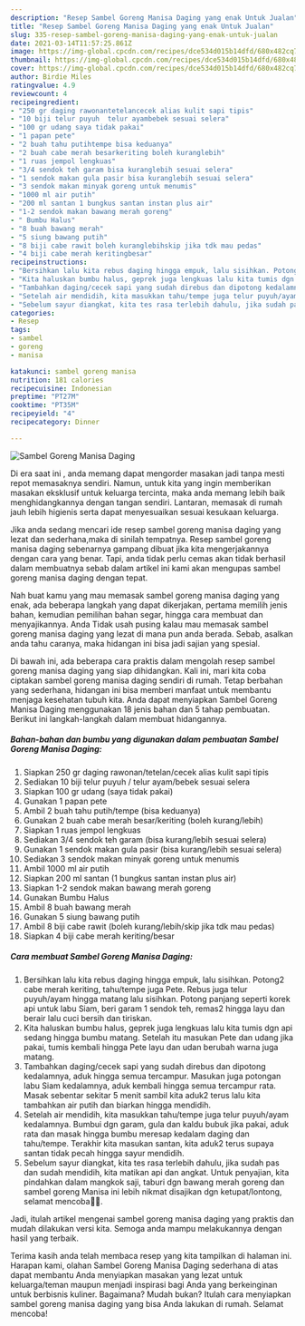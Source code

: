 ```yaml
---
description: "Resep Sambel Goreng Manisa Daging yang enak Untuk Jualan"
title: "Resep Sambel Goreng Manisa Daging yang enak Untuk Jualan"
slug: 335-resep-sambel-goreng-manisa-daging-yang-enak-untuk-jualan
date: 2021-03-14T11:57:25.861Z
image: https://img-global.cpcdn.com/recipes/dce534d015b14dfd/680x482cq70/sambel-goreng-manisa-daging-foto-resep-utama.jpg
thumbnail: https://img-global.cpcdn.com/recipes/dce534d015b14dfd/680x482cq70/sambel-goreng-manisa-daging-foto-resep-utama.jpg
cover: https://img-global.cpcdn.com/recipes/dce534d015b14dfd/680x482cq70/sambel-goreng-manisa-daging-foto-resep-utama.jpg
author: Birdie Miles
ratingvalue: 4.9
reviewcount: 4
recipeingredient:
- "250 gr daging rawonantetelancecek alias kulit sapi tipis"
- "10 biji telur puyuh  telur ayambebek sesuai selera"
- "100 gr udang saya tidak pakai"
- "1 papan pete"
- "2 buah tahu putihtempe bisa keduanya"
- "2 buah cabe merah besarkeriting boleh kuranglebih"
- "1 ruas jempol lengkuas"
- "3/4 sendok teh garam bisa kuranglebih sesuai selera"
- "1 sendok makan gula pasir bisa kuranglebih sesuai selera"
- "3 sendok makan minyak goreng untuk menumis"
- "1000 ml air putih"
- "200 ml santan 1 bungkus santan instan plus air"
- "1-2 sendok makan bawang merah goreng"
- " Bumbu Halus"
- "8 buah bawang merah"
- "5 siung bawang putih"
- "8 biji cabe rawit boleh kuranglebihskip jika tdk mau pedas"
- "4 biji cabe merah keritingbesar"
recipeinstructions:
- "Bersihkan lalu kita rebus daging hingga empuk, lalu sisihkan. Potong2 cabe merah keriting, tahu/tempe juga Pete. Rebus juga telur puyuh/ayam hingga matang lalu sisihkan. Potong panjang seperti korek api untuk labu Siam, beri garam 1 sendok teh, remas2 hingga layu dan berair lalu cuci bersih dan tiriskan."
- "Kita haluskan bumbu halus, geprek juga lengkuas lalu kita tumis dgn api sedang hingga bumbu matang. Setelah itu masukan Pete dan udang jika pakai, tumis kembali hingga Pete layu dan udan berubah warna juga matang."
- "Tambahkan daging/cecek sapi yang sudah direbus dan dipotong kedalamnya, aduk hingga semua tercampur. Masukan juga potongan labu Siam kedalamnya, aduk kembali hingga semua tercampur rata. Masak sebentar sekitar 5 menit sambil kita aduk2 terus lalu kita tambahkan air putih dan biarkan hingga mendidih."
- "Setelah air mendidih, kita masukkan tahu/tempe juga telur puyuh/ayam kedalamnya. Bumbui dgn garam, gula dan kaldu bubuk jika pakai, aduk rata dan masak hingga bumbu meresap kedalam daging dan tahu/tempe. Terakhir kita masukan santan, kita aduk2 terus supaya santan tidak pecah hingga sayur mendidih."
- "Sebelum sayur diangkat, kita tes rasa terlebih dahulu, jika sudah pas dan sudah mendidih, kita matikan api dan angkat. Untuk penyajian, kita pindahkan dalam mangkok saji, taburi dgn bawang merah goreng dan sambel goreng Manisa ini lebih nikmat disajikan dgn ketupat/lontong, selamat mencoba🙏🥰."
categories:
- Resep
tags:
- sambel
- goreng
- manisa

katakunci: sambel goreng manisa 
nutrition: 181 calories
recipecuisine: Indonesian
preptime: "PT27M"
cooktime: "PT35M"
recipeyield: "4"
recipecategory: Dinner

---
```



![Sambel Goreng Manisa Daging](https://img-global.cpcdn.com/recipes/dce534d015b14dfd/680x482cq70/sambel-goreng-manisa-daging-foto-resep-utama.jpg)

Di era  saat ini , anda memang dapat mengorder masakan jadi tanpa mesti repot memasaknya sendiri. Namun, untuk kita yang ingin memberikan masakan eksklusif untuk keluarga tercinta, maka anda memang lebih baik menghidangkannya dengan tangan sendiri. Lantaran, memasak di rumah jauh lebih higienis serta dapat menyesuaikan sesuai kesukaan keluarga.

Jika anda sedang mencari ide resep sambel goreng manisa daging yang lezat dan sederhana,maka di sinilah tempatnya. Resep sambel goreng manisa daging  sebenarnya gampang dibuat jika kita mengerjakannya dengan cara yang benar. Tapi, anda tidak perlu cemas akan tidak berhasil dalam membuatnya 
sebab dalam artikel ini kami akan mengupas sambel goreng manisa daging dengan tepat.  



Nah buat kamu yang mau memasak sambel goreng manisa daging yang enak, ada beberapa langkah yang dapat dikerjakan, pertama memilih jenis bahan, kemudian pemilihan bahan segar, hingga cara membuat dan menyajikannya. Anda Tidak usah pusing kalau mau memasak sambel goreng manisa daging yang lezat di mana pun anda berada. Sebab, asalkan anda  tahu caranya, maka hidangan ini bisa jadi sajian yang spesial.

Di bawah ini, ada beberapa cara praktis  dalam mengolah resep sambel goreng manisa daging yang siap dihidangkan. Kali ini, mari kita coba ciptakan sambel goreng manisa daging sendiri di rumah. Tetap berbahan yang sederhana, hidangan ini bisa memberi manfaat untuk membantu menjaga kesehatan tubuh kita. Anda dapat menyiapkan Sambel Goreng Manisa Daging menggunakan 18 jenis bahan dan 5 tahap pembuatan. Berikut ini langkah-langkah dalam membuat hidangannya.

<!--inarticleads1-->

##### Bahan-bahan dan bumbu yang digunakan dalam pembuatan Sambel Goreng Manisa Daging:

1. Siapkan 250 gr daging rawonan/tetelan/cecek alias kulit sapi tipis
1. Sediakan 10 biji telur puyuh / telur ayam/bebek sesuai selera
1. Siapkan 100 gr udang (saya tidak pakai)
1. Gunakan 1 papan pete
1. Ambil 2 buah tahu putih/tempe (bisa keduanya)
1. Gunakan 2 buah cabe merah besar/keriting (boleh kurang/lebih)
1. Siapkan 1 ruas jempol lengkuas
1. Sediakan 3/4 sendok teh garam (bisa kurang/lebih sesuai selera)
1. Gunakan 1 sendok makan gula pasir (bisa kurang/lebih sesuai selera)
1. Sediakan 3 sendok makan minyak goreng untuk menumis
1. Ambil 1000 ml air putih
1. Siapkan 200 ml santan (1 bungkus santan instan plus air)
1. Siapkan 1-2 sendok makan bawang merah goreng
1. Gunakan  Bumbu Halus
1. Ambil 8 buah bawang merah
1. Gunakan 5 siung bawang putih
1. Ambil 8 biji cabe rawit (boleh kurang/lebih/skip jika tdk mau pedas)
1. Siapkan 4 biji cabe merah keriting/besar




<!--inarticleads2-->

##### Cara membuat Sambel Goreng Manisa Daging:

1. Bersihkan lalu kita rebus daging hingga empuk, lalu sisihkan. Potong2 cabe merah keriting, tahu/tempe juga Pete. Rebus juga telur puyuh/ayam hingga matang lalu sisihkan. Potong panjang seperti korek api untuk labu Siam, beri garam 1 sendok teh, remas2 hingga layu dan berair lalu cuci bersih dan tiriskan.
1. Kita haluskan bumbu halus, geprek juga lengkuas lalu kita tumis dgn api sedang hingga bumbu matang. Setelah itu masukan Pete dan udang jika pakai, tumis kembali hingga Pete layu dan udan berubah warna juga matang.
1. Tambahkan daging/cecek sapi yang sudah direbus dan dipotong kedalamnya, aduk hingga semua tercampur. Masukan juga potongan labu Siam kedalamnya, aduk kembali hingga semua tercampur rata. Masak sebentar sekitar 5 menit sambil kita aduk2 terus lalu kita tambahkan air putih dan biarkan hingga mendidih.
1. Setelah air mendidih, kita masukkan tahu/tempe juga telur puyuh/ayam kedalamnya. Bumbui dgn garam, gula dan kaldu bubuk jika pakai, aduk rata dan masak hingga bumbu meresap kedalam daging dan tahu/tempe. Terakhir kita masukan santan, kita aduk2 terus supaya santan tidak pecah hingga sayur mendidih.
1. Sebelum sayur diangkat, kita tes rasa terlebih dahulu, jika sudah pas dan sudah mendidih, kita matikan api dan angkat. Untuk penyajian, kita pindahkan dalam mangkok saji, taburi dgn bawang merah goreng dan sambel goreng Manisa ini lebih nikmat disajikan dgn ketupat/lontong, selamat mencoba🙏🥰.




Jadi, itulah artikel mengenai  sambel goreng manisa daging  yang praktis dan mudah dilakukan versi kita. Semoga anda mampu melakukannya dengan hasil yang terbaik. 

Terima kasih anda telah membaca resep yang kita tampilkan di halaman ini. Harapan kami, olahan  Sambel Goreng Manisa Daging sederhana di atas dapat membantu Anda menyiapkan masakan yang lezat untuk keluarga/teman maupun menjadi inspirasi bagi Anda yang berkeinginan untuk berbisnis kuliner. Bagaimana? Mudah bukan? Itulah cara menyiapkan sambel goreng manisa daging yang bisa Anda lakukan di rumah. Selamat mencoba!

